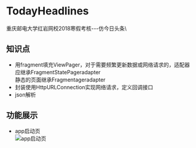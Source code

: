 # TodayHeadlines
重庆邮电大学红岩网校2018寒假考核---仿今日头条\
## 知识点
* 用fragment填充ViewPager，对于需要频繁更新数据或网络请求的，适配器应继承FragmentStatePageradapter\
静态的页面继承Fragmentageradapter
* 封装使用HttpURLConnection实现网络请求，定义回调接口
* json解析
## 功能展示
* app启动页\
![app启动页](https://github.com/kiritoj/TodayHeadlines/)
